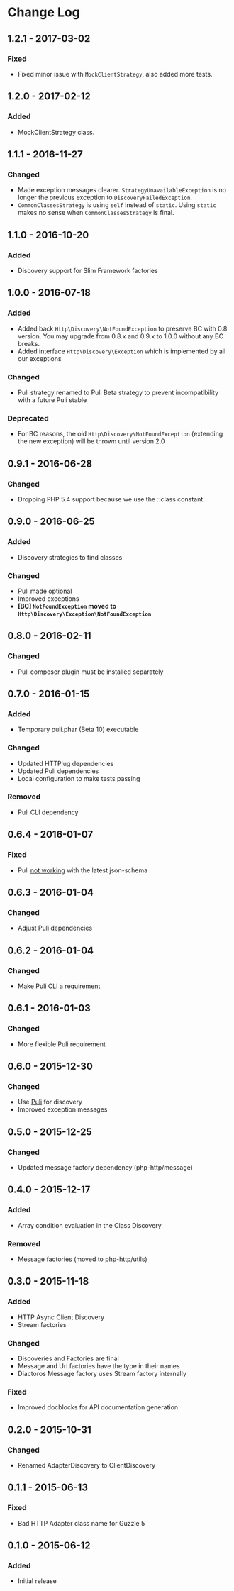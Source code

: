 # Change Log


## 1.2.1 - 2017-03-02

### Fixed

- Fixed minor issue with `MockClientStrategy`, also added more tests. 

## 1.2.0 - 2017-02-12

### Added

- MockClientStrategy class.

## 1.1.1 - 2016-11-27

### Changed

- Made exception messages clearer. `StrategyUnavailableException` is no longer the previous exception to `DiscoveryFailedException`.
- `CommonClassesStrategy` is using `self` instead of `static`. Using `static` makes no sense when `CommonClassesStrategy` is final.

## 1.1.0 - 2016-10-20

### Added

- Discovery support for Slim Framework factories

## 1.0.0 - 2016-07-18

### Added

- Added back `Http\Discovery\NotFoundException` to preserve BC with 0.8 version. You may upgrade from 0.8.x and 0.9.x to 1.0.0 without any BC breaks.
- Added interface `Http\Discovery\Exception` which is implemented by all our exceptions

### Changed

- Puli strategy renamed to Puli Beta strategy to prevent incompatibility with a future Puli stable

### Deprecated

- For BC reasons, the old `Http\Discovery\NotFoundException` (extending the new exception) will be thrown until version 2.0


## 0.9.1 - 2016-06-28

### Changed

- Dropping PHP 5.4 support because we use the ::class constant.


## 0.9.0 - 2016-06-25

### Added

- Discovery strategies to find classes

### Changed

- [Puli](http://puli.io) made optional
- Improved exceptions
- **[BC] `NotFoundException` moved to `Http\Discovery\Exception\NotFoundException`**


## 0.8.0 - 2016-02-11

### Changed

- Puli composer plugin must be installed separately


## 0.7.0 - 2016-01-15

### Added

- Temporary puli.phar (Beta 10) executable

### Changed

- Updated HTTPlug dependencies
- Updated Puli dependencies
- Local configuration to make tests passing

### Removed

- Puli CLI dependency


## 0.6.4 - 2016-01-07

### Fixed

- Puli [not working](https://twitter.com/PuliPHP/status/685132540588507137) with the latest json-schema


## 0.6.3 - 2016-01-04

### Changed

- Adjust Puli dependencies


## 0.6.2 - 2016-01-04

### Changed

- Make Puli CLI a requirement


## 0.6.1 - 2016-01-03

### Changed

- More flexible Puli requirement


## 0.6.0 - 2015-12-30

### Changed

- Use [Puli](http://puli.io) for discovery
- Improved exception messages


## 0.5.0 - 2015-12-25

### Changed

- Updated message factory dependency (php-http/message)


## 0.4.0 - 2015-12-17

### Added

- Array condition evaluation in the Class Discovery

### Removed

- Message factories (moved to php-http/utils)


## 0.3.0 - 2015-11-18

### Added

- HTTP Async Client Discovery
- Stream factories

### Changed

- Discoveries and Factories are final
- Message and Uri factories have the type in their names
- Diactoros Message factory uses Stream factory internally

### Fixed

- Improved docblocks for API documentation generation


## 0.2.0 - 2015-10-31

### Changed

- Renamed AdapterDiscovery to ClientDiscovery


## 0.1.1 - 2015-06-13

### Fixed

- Bad HTTP Adapter class name for Guzzle 5


## 0.1.0 - 2015-06-12

### Added

- Initial release
